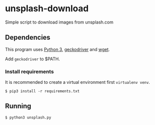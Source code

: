 # unsplash-download
Simple script to download images from unsplash.com

## Dependencies

This program uses [Python 3](https://www.python.org/download/releases/3.0/), [geckodriver](https://github.com/mozilla/geckodriver/releases) and [wget](https://www.gnu.org/software/wget/faq.html#download).

Add `geckodriver` to $PATH.

### Install requirements

It is recommended to create a virtual environment first
`virtualenv venv`.

```
$ pip3 install -r requirements.txt
```

## Running

```
$ python3 unsplash.py
```